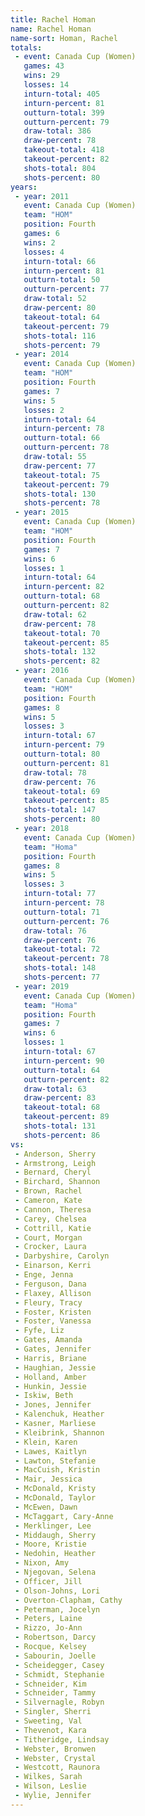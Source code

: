```yaml
---
title: Rachel Homan
name: Rachel Homan
name-sort: Homan, Rachel
totals:
 - event: Canada Cup (Women)
   games: 43
   wins: 29
   losses: 14
   inturn-total: 405
   inturn-percent: 81
   outturn-total: 399
   outturn-percent: 79
   draw-total: 386
   draw-percent: 78
   takeout-total: 418
   takeout-percent: 82
   shots-total: 804
   shots-percent: 80
years:
 - year: 2011
   event: Canada Cup (Women)
   team: "HOM"
   position: Fourth
   games: 6
   wins: 2
   losses: 4
   inturn-total: 66
   inturn-percent: 81
   outturn-total: 50
   outturn-percent: 77
   draw-total: 52
   draw-percent: 80
   takeout-total: 64
   takeout-percent: 79
   shots-total: 116
   shots-percent: 79
 - year: 2014
   event: Canada Cup (Women)
   team: "HOM"
   position: Fourth
   games: 7
   wins: 5
   losses: 2
   inturn-total: 64
   inturn-percent: 78
   outturn-total: 66
   outturn-percent: 78
   draw-total: 55
   draw-percent: 77
   takeout-total: 75
   takeout-percent: 79
   shots-total: 130
   shots-percent: 78
 - year: 2015
   event: Canada Cup (Women)
   team: "HOM"
   position: Fourth
   games: 7
   wins: 6
   losses: 1
   inturn-total: 64
   inturn-percent: 82
   outturn-total: 68
   outturn-percent: 82
   draw-total: 62
   draw-percent: 78
   takeout-total: 70
   takeout-percent: 85
   shots-total: 132
   shots-percent: 82
 - year: 2016
   event: Canada Cup (Women)
   team: "HOM"
   position: Fourth
   games: 8
   wins: 5
   losses: 3
   inturn-total: 67
   inturn-percent: 79
   outturn-total: 80
   outturn-percent: 81
   draw-total: 78
   draw-percent: 76
   takeout-total: 69
   takeout-percent: 85
   shots-total: 147
   shots-percent: 80
 - year: 2018
   event: Canada Cup (Women)
   team: "Homa"
   position: Fourth
   games: 8
   wins: 5
   losses: 3
   inturn-total: 77
   inturn-percent: 78
   outturn-total: 71
   outturn-percent: 76
   draw-total: 76
   draw-percent: 76
   takeout-total: 72
   takeout-percent: 78
   shots-total: 148
   shots-percent: 77
 - year: 2019
   event: Canada Cup (Women)
   team: "Homa"
   position: Fourth
   games: 7
   wins: 6
   losses: 1
   inturn-total: 67
   inturn-percent: 90
   outturn-total: 64
   outturn-percent: 82
   draw-total: 63
   draw-percent: 83
   takeout-total: 68
   takeout-percent: 89
   shots-total: 131
   shots-percent: 86
vs:
 - Anderson, Sherry
 - Armstrong, Leigh
 - Bernard, Cheryl
 - Birchard, Shannon
 - Brown, Rachel
 - Cameron, Kate
 - Cannon, Theresa
 - Carey, Chelsea
 - Cottrill, Katie
 - Court, Morgan
 - Crocker, Laura
 - Darbyshire, Carolyn
 - Einarson, Kerri
 - Enge, Jenna
 - Ferguson, Dana
 - Flaxey, Allison
 - Fleury, Tracy
 - Foster, Kristen
 - Foster, Vanessa
 - Fyfe, Liz
 - Gates, Amanda
 - Gates, Jennifer
 - Harris, Briane
 - Haughian, Jessie
 - Holland, Amber
 - Hunkin, Jessie
 - Iskiw, Beth
 - Jones, Jennifer
 - Kalenchuk, Heather
 - Kasner, Marliese
 - Kleibrink, Shannon
 - Klein, Karen
 - Lawes, Kaitlyn
 - Lawton, Stefanie
 - MacCuish, Kristin
 - Mair, Jessica
 - McDonald, Kristy
 - McDonald, Taylor
 - McEwen, Dawn
 - McTaggart, Cary-Anne
 - Merklinger, Lee
 - Middaugh, Sherry
 - Moore, Kristie
 - Nedohin, Heather
 - Nixon, Amy
 - Njegovan, Selena
 - Officer, Jill
 - Olson-Johns, Lori
 - Overton-Clapham, Cathy
 - Peterman, Jocelyn
 - Peters, Laine
 - Rizzo, Jo-Ann
 - Robertson, Darcy
 - Rocque, Kelsey
 - Sabourin, Joelle
 - Scheidegger, Casey
 - Schmidt, Stephanie
 - Schneider, Kim
 - Schneider, Tammy
 - Silvernagle, Robyn
 - Singler, Sherri
 - Sweeting, Val
 - Thevenot, Kara
 - Titheridge, Lindsay
 - Webster, Bronwen
 - Webster, Crystal
 - Westcott, Raunora
 - Wilkes, Sarah
 - Wilson, Leslie
 - Wylie, Jennifer
---
```

